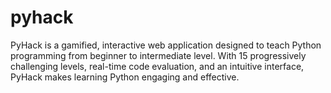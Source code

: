 # pyhack
PyHack is a gamified, interactive web application designed to teach Python programming from beginner to intermediate level. With 15 progressively challenging levels, real-time code evaluation, and an intuitive interface, PyHack makes learning Python engaging and effective.
